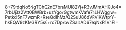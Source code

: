 8+79rdqNo5NgTChQ2nE7braMUl82Vj+R3vJMmAHQJo4=
7rbUj3z2VttQBWBrb+uzYgovGgtwmXVafe7nLHWggjw=
Petkdi5nF7wzmR+RzeQdIhMz/Q2SuU86dVRViKWtprY=
hkEQW9zKMGRY5s6+rc7DpxbvZSalsAD67eqNxR1VnFI=
